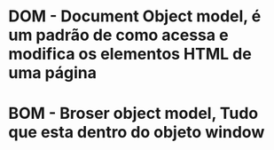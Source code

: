 # DOM - Document Object model, é um padrão de como acessa  e modifica os elementos HTML de uma página
# BOM - Broser object model, Tudo que esta dentro do objeto window